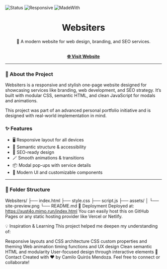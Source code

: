 <!-- PROJECT SHIELD -->
![Status](https://img.shields.io/badge/status-deployed-brightgreen)
![Responsive](https://img.shields.io/badge/responsive-yes-blue)
![MadeWith](https://img.shields.io/badge/made%20with-HTML%2FCSS%2FJS-orange)

<!-- PROJECT LOGO -->
<div align="center">
  <h1>Websiters</h1>
  <p>
    💼 A modern website for web design, branding, and SEO services.
  </p>
  <br />
  <a href="https://xust4o.mimo.run/index.html"><strong>🌐 Visit Website</strong></a>
</div>

---

### 📄 About the Project

Websiters is a responsive and stylish one-page website designed for showcasing services like branding, web development, and SEO strategy. It’s built with modular CSS, semantic HTML, and clean JavaScript for modals and animations.

This project was part of an advanced personal portfolio initiative and is designed with real-world implementation in mind. 

### ✨ Features

- 🖥️ Responsive layout for all devices
- 🧠 Semantic structure & accessibility
- 🎯 SEO-ready design
- 🪄 Smooth animations & transitions
- 📦 Modal pop-ups with service details
- 🎨 Modern UI and customizable components

---

### 📁 Folder Structure

Websiters/
├── index.html
├── style.css
├── script.js
├── assets/
│   └── site-preview.png
└── README.md
🚀 Deployment
Deployed at: https://xust4o.mimo.run/index.html
You can easily host this on GitHub Pages or any static hosting provider like Vercel or Netlify.

💡 Inspiration & Learning
This project helped me deepen my understanding of:

Responsive layouts and CSS architecture
CSS custom properties and theming
Web animation timing functions and UX design
Clean semantic HTML and modularity
User-focused design through interactive elements
🔗 Contact
Created with ❤️ by Camilo Quirós Mendoza.
Feel free to connect or collaborate!
